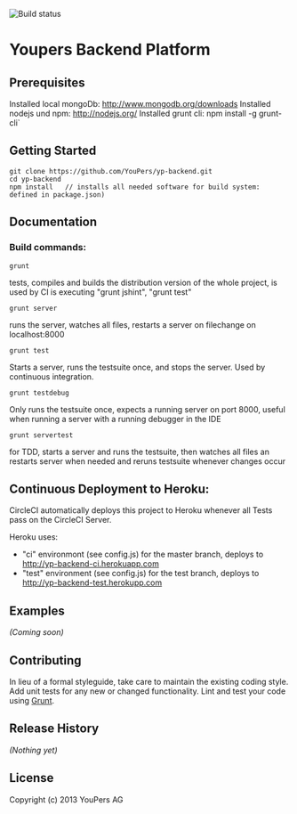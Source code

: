 ![Build status](https://circleci.com/gh/youpers/yp-backend.png?circle-token=:circle-token)

# Youpers Backend Platform


## Prerequisites

Installed local mongoDb: http://www.mongodb.org/downloads
Installed nodejs und npm: http://nodejs.org/
Installed grunt cli: npm install -g grunt-cli`

## Getting Started
    git clone https://github.com/YouPers/yp-backend.git
    cd yp-backend
    npm install   // installs all needed software for build system: defined in package.json)

## Documentation
### Build commands:

    grunt
tests, compiles and builds the distribution version of the whole project, is used by CI
is executing "grunt jshint", "grunt test"

    grunt server
runs the server, watches all files, restarts a server on filechange on localhost:8000

    grunt test
Starts a server, runs the testsuite once, and stops the server. Used by continuous integration.

    grunt testdebug
Only runs the testsuite once, expects a running server on port 8000, useful when running a server with a running debugger
in the IDE

    grunt servertest
for TDD, starts a server and runs the testsuite, then watches all files an restarts server when needed and reruns
testsuite whenever changes occur


## Continuous Deployment to Heroku:

CircleCI automatically deploys this project to Heroku whenever all Tests pass on the CircleCI Server.

Heroku uses:
- "ci" environmont (see config.js) for the master branch, deploys to http://yp-backend-ci.herokuapp.com
- "test" environment (see config.js) for the test branch, deploys to http://yp-backend-test.herokupp.com

## Examples
_(Coming soon)_

## Contributing
In lieu of a formal styleguide, take care to maintain the existing coding style. Add unit tests for any new or changed functionality. Lint and test your code using [Grunt](http://gruntjs.com/).

## Release History
_(Nothing yet)_

## License
Copyright (c) 2013 YouPers AG

